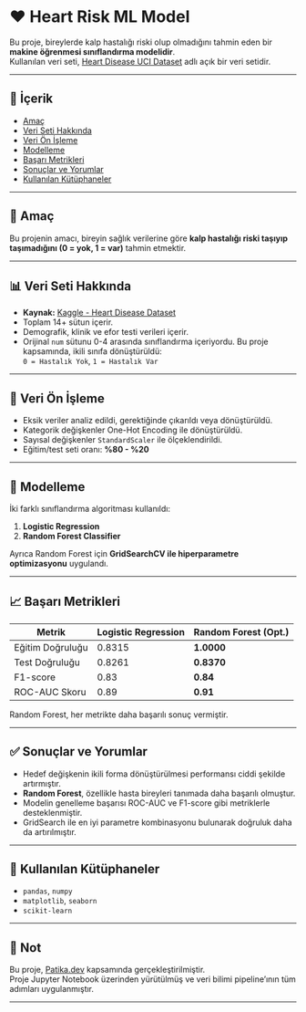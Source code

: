 # ❤️ Heart Risk ML Model

Bu proje, bireylerde kalp hastalığı riski olup olmadığını tahmin eden bir **makine öğrenmesi sınıflandırma modelidir**.  
Kullanılan veri seti, [Heart Disease UCI Dataset](https://www.kaggle.com/datasets/redwankarimsony/heart-disease-data) adlı açık bir veri setidir.

---

## 📁 İçerik

- [Amaç](#amaç)
- [Veri Seti Hakkında](#veri-seti-hakkında)
- [Veri Ön İşleme](#veri-ön-işleme)
- [Modelleme](#modelleme)
- [Başarı Metrikleri](#başarı-metrikleri)
- [Sonuçlar ve Yorumlar](#sonuçlar-ve-yorumlar)
- [Kullanılan Kütüphaneler](#kullanılan-kütüphaneler)

---

## 🎯 Amaç

Bu projenin amacı, bireyin sağlık verilerine göre **kalp hastalığı riski taşıyıp taşımadığını (0 = yok, 1 = var)** tahmin etmektir.

---

## 📊 Veri Seti Hakkında

- **Kaynak:** [Kaggle - Heart Disease Dataset](https://www.kaggle.com/datasets/redwankarimsony/heart-disease-data)
- Toplam 14+ sütun içerir.
- Demografik, klinik ve efor testi verileri içerir.
- Orijinal `num` sütunu 0-4 arasında sınıflandırma içeriyordu. Bu proje kapsamında, ikili sınıfa dönüştürüldü:  
  `0 = Hastalık Yok`, `1 = Hastalık Var`

---

## 🧹 Veri Ön İşleme

- Eksik veriler analiz edildi, gerektiğinde çıkarıldı veya dönüştürüldü.
- Kategorik değişkenler One-Hot Encoding ile dönüştürüldü.
- Sayısal değişkenler `StandardScaler` ile ölçeklendirildi.
- Eğitim/test seti oranı: **%80 - %20**

---

## 🤖 Modelleme

İki farklı sınıflandırma algoritması kullanıldı:

1. **Logistic Regression**
2. **Random Forest Classifier**

Ayrıca Random Forest için **GridSearchCV ile hiperparametre optimizasyonu** uygulandı.

---

## 📈 Başarı Metrikleri

| Metrik         | Logistic Regression | Random Forest (Opt.) |
|----------------|---------------------|-----------------------|
| Eğitim Doğruluğu | 0.8315              | **1.0000**            |
| Test Doğruluğu   | 0.8261              | **0.8370**            |
| F1-score         | 0.83                | **0.84**              |
| ROC-AUC Skoru    | 0.89                | **0.91**              |

Random Forest, her metrikte daha başarılı sonuç vermiştir.

---

## ✅ Sonuçlar ve Yorumlar

- Hedef değişkenin ikili forma dönüştürülmesi performansı ciddi şekilde artırmıştır.
- **Random Forest**, özellikle hasta bireyleri tanımada daha başarılı olmuştur.
- Modelin genelleme başarısı ROC-AUC ve F1-score gibi metriklerle desteklenmiştir.
- GridSearch ile en iyi parametre kombinasyonu bulunarak doğruluk daha da artırılmıştır.

---

## 🧰 Kullanılan Kütüphaneler

- `pandas`, `numpy`
- `matplotlib`, `seaborn`
- `scikit-learn`

---

## 📌 Not

Bu proje, [Patika.dev](https://academy.patika.dev/) kapsamında gerçekleştirilmiştir.  
Proje Jupyter Notebook üzerinden yürütülmüş ve veri bilimi pipeline’ının tüm adımları uygulanmıştır.

---

